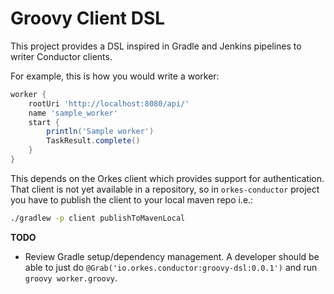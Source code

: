 # Groovy Client DSL

This project provides a DSL inspired in Gradle and Jenkins pipelines to writer Conductor clients.

For example, this is how you would write a worker:

```groovy
worker {
    rootUri 'http://localhost:8080/api/'
    name 'sample_worker'
    start {
        println('Sample worker')
        TaskResult.complete()
    }
}
```

This depends on the Orkes client which provides support for authentication. That client is not yet available in a repository, so in `orkes-conductor` project you
have to publish the client to your local maven repo i.e.:

```bash
./gradlew -p client publishToMavenLocal
```

**TODO**
- Review Gradle setup/dependency management. A developer should be able to just do `@Grab('io.orkes.conductor:groovy-dsl:0.0.1')` and run `groovy worker.groovy`.
